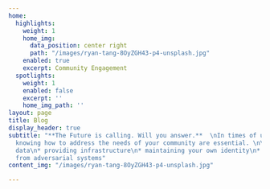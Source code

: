 ```yaml
---
home:
  highlights:
    weight: 1
    home_img:
      data_position: center right
      path: "/images/ryan-tang-8OyZGH43-p4-unsplash.jpg"
    enabled: true
    excerpt: Community Engagement
  spotlights:
    weight: 1
    enabled: false
    excerpt: ''
    home_img_path: ''
layout: page
title: Blog
display_header: true
subtitle: "**The Future is calling. Will you answer.**  \nIn times of uncertainty
  knowing how to address the needs of your community are essential. \n\n* owning your
  data\n* providing infrastructure\n* maintaining your own identity\n* building exits
  from adversarial systems"
content_img: "/images/ryan-tang-8OyZGH43-p4-unsplash.jpg"

---
```

